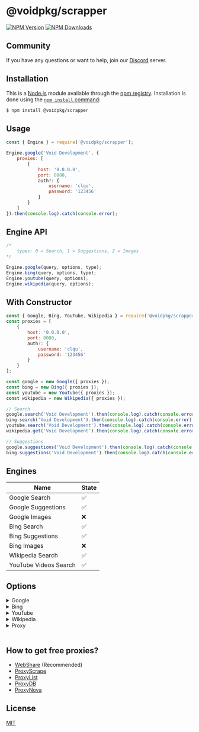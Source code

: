 # @voidpkg/scrapper

[![NPM Version][npm-version-image]][npm-url]
[![NPM Downloads][npm-downloads-image]][node-url]

## Community
If you have any questions or want to help, join our [Discord](https://discord.gg/voiddevs) server.

## Installation

This is a [Node.js](https://nodejs.org/en/) module available through the
[npm registry](https://www.npmjs.com/). Installation is done using the
[`npm install` command](https://docs.npmjs.com/getting-started/installing-npm-packages-locally):

```sh
$ npm install @voidpkg/scrapper
```

## Usage

```js
const { Engine } = require('@voidpkg/scrapper');

Engine.google('Void Development', {
    proxies: [
        {
            host: '0.0.0.0',
            port: 8080,
            auth?: {
                username: 'clqu',
                password: '123456'
            }
        }
    ]
}).then(console.log).catch(console.error);
```

## Engine API
```js
/*
    types: 0 = Search, 1 = Suggestions, 2 = Images
*/

Engine.google(query, options, type);
Engine.bing(query, options, type);
Engine.youtube(query, options);
Engine.wikipedia(query, options);
```

## With Constructor
```js
const { Google, Bing, YouTube, Wikipedia } = require('@voidpkg/scrapper');
const proxies = [
    {
        host: '0.0.0.0',
        port: 8080,
        auth?: {
            username: 'clqu',
            password: '123456'
        }
    }
];

const google = new Google({ proxies });
const bing = new Bing({ proxies });
const youtube = new YouTube({ proxies });
const wikipedia = new Wikipedia({ proxies });

// Search
google.search('Void Development').then(console.log).catch(console.error);
bing.search('Void Development').then(console.log).catch(console.error);
youtube.search('Void Development').then(console.log).catch(console.error);
wikipedia.get('Void Development').then(console.log).catch(console.error);

// Suggestions
google.suggestions('Void Development').then(console.log).catch(console.error);
bing.suggestions('Void Development').then(console.log).catch(console.error);
```


## Engines

| Name | State 
|------|----------|
| Google Search |  ✅
| Google Suggestions |  ✅
| Google Images |  ❌
| Bing Search |  ✅
| Bing Suggestions |  ✅
| Bing Images |  ❌
| Wikipedia Search |  ✅
| YouTube Videos Search |  ✅

## Options
<details>
<summary>Google</summary>

| Name | Required | Type | Default
|------|----------|----------|----------|
| mkt | ❌ | string | en-US
| page | ❌ | number | 1
| perPage | ❌ | number | 10
| safe | ❌ | off, active, high, medium, safeUndefined | off
| headers | ❌ | { [key: string]: any; } | undefined
| proxies | ❌ | proxy[] | undefined
| queries | ❌ | { [key: string]: any; } | undefined
</details>

<details>
<summary>Bing</summary>

| Name | Required | Type | Default
|------|----------|----------|----------|
| mkt | ❌ | string | en-US
| page | ❌ | number | 1
| perPage | ❌ | number | 10
| safe | ❌ | off, moderate, strict | off
| headers | ❌ | { [key: string]: any; } | undefined
| proxies | ❌ | proxy[] | undefined
| queries | ❌ | { [key: string]: any; } | undefined
</details>

<details>
<summary>YouTube</summary>

| Name | Required | Type | Default
|------|----------|----------|----------|
| headers | ❌ | { [key: string]: any; } | undefined
| proxies | ❌ | proxy[] | undefined
| queries | ❌ | { [key: string]: any; } | undefined
</details>

<details>
<summary>Wikipedia</summary>

| Name | Required | Type | Default
|------|----------|----------|----------|
| language | ❌ | string | en
| headers | ❌ | { [key: string]: any; } | undefined
| proxies | ❌ | proxy[] | undefined
| queries | ❌ | { [key: string]: any; } | undefined
</details>

<details>
<summary>Proxy</summary>

| Name | Required | Type
|------|----------|----------|
| host | ✅ | string
| port | ✅ | number
| auth | ❌ | { username: string; password: string; }
</details>

<br>

## How to get free proxies?
- [WebShare](https://webshare.io) (Recommended)
- [ProxyScrape](https://proxyscrape.com/free-proxy-list)
- [ProxyList](https://www.proxy-list.download/api/v1/get?type=https)
- [ProxyDB](https://proxydb.net/)
- [ProxyNova](https://www.proxynova.com/proxy-server-list/)

## License

[MIT](LICENSE)

[node-url]: https://nodejs.org/en/download
[npm-downloads-image]: https://badgen.net/npm/dm/@voidpkg/scrapper
[npm-url]: https://npmjs.org/package/@voidpkg/scrapper
[npm-version-image]: https://badgen.net/npm/v/@voidpkg/scrapper